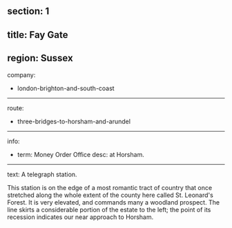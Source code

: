 section: 1
----
title: Fay Gate
----
region: Sussex
----
company:
- london-brighton-and-south-coast
----
route:
- three-bridges-to-horsham-and-arundel
----
info:
- term: Money Order Office
  desc: at Horsham.
----
text:  A telegraph station.

This station is on the edge of a most romantic tract of country that once stretched along the whole extent of the county here called St. Leonard's Forest. It is very elevated, and commands many a woodland prospect. The line skirts a considerable portion of the estate to the left; the point of its recession indicates our near approach to Horsham.
